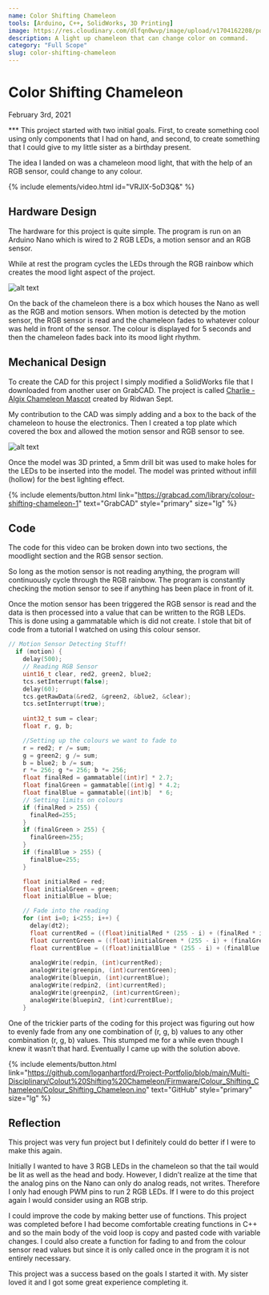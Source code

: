 ```yaml
---
name: Color Shifting Chameleon
tools: [Arduino, C++, SolidWorks, 3D Printing]
image: https://res.cloudinary.com/dlfqn0wvp/image/upload/v1704162208/portfolio-site/chameleon/jnywohirjnsbdsu7df8k.png
description: A light up chameleon that can change color on command.
category: "Full Scope"
slug: color-shifting-chameleon
---
```


# Color Shifting Chameleon
<p class="post-metadata text-muted">
  February 3rd, 2021
</p>
***
This project started with two initial goals. First, to create something cool using only components that I had on hand, and second, to create something that I could give to my little sister as a birthday present.

The idea I landed on was a chameleon mood light, that with the help of an RGB sensor, could change to any colour.

{% include elements/video.html id="VRJlX-5oD3Q&" %}

## Hardware Design
The hardware for this project is quite simple. The program is run on an Arduino Nano which is wired to 2 RGB LEDs, a motion sensor and an RGB sensor.

While at rest the program cycles the LEDs through the RGB rainbow which creates the mood light aspect of the project.

![alt text](https://res.cloudinary.com/dlfqn0wvp/image/upload/v1704165101/portfolio-site/chameleon/l5mxsh4xtvi2vndipaav.jpg "Chameleon hardware")

On the back of the chameleon there is a box which houses the Nano as well as the RGB and motion sensors. When motion is detected by the motion sensor, the RGB sensor is read and the chameleon fades to whatever colour was held in front of the sensor. The colour is displayed for 5 seconds and then the chameleon fades back into its mood light rhythm.

## Mechanical Design
To create the CAD for this project I simply modified a SolidWorks file that I downloaded from another user on GrabCAD.  The project is called [Charlie - Algix Chameleon Mascot](https://grabcad.com/library/charlie-algix-chameleon-mascot-1) created by Ridwan Sept.

My contribution to the CAD was simply adding and a box to the back of the chameleon to house the electronics. Then I created a top plate which covered the box and allowed the motion sensor and RGB sensor to see.

![alt text](https://res.cloudinary.com/dlfqn0wvp/image/upload/v1704162652/portfolio-site/chameleon/fuhjskynwqap6gni4dnw.png "Chameleon CAD")

Once the model was 3D printed, a 5mm drill bit was used to make holes for the LEDs to be inserted into the model. The model was printed without infill (hollow) for the best lighting effect.

{% include elements/button.html link="https://grabcad.com/library/colour-shifting-chameleon-1" text="GrabCAD" style="primary" size="lg" %}

## Code
The code for this video can be broken down into two sections, the moodlight section and the RGB sensor section.

So long as the motion sensor is not reading anything, the program will continuously cycle through the RGB rainbow. The program is constantly checking the motion sensor to see if anything has been place in front of it.

Once the motion sensor has been triggered the RGB sensor is read and the data is then processed into a value that can be written to the RGB LEDs. This is done using a gammatable which is did not create. I stole that bit of code from a tutorial I watched on using this colour sensor.

```c++
// Motion Sensor Detecting Stuff!
  if (motion) {  
    delay(500);
    // Reading RGB Sensor    
    uint16_t clear, red2, green2, blue2;
    tcs.setInterrupt(false);                                        
    delay(60);                                                       
    tcs.getRawData(&red2, &green2, &blue2, &clear);                      
    tcs.setInterrupt(true);
    
    uint32_t sum = clear;
    float r, g, b;

    //Setting up the colours we want to fade to
    r = red2; r /= sum;
    g = green2; g /= sum;
    b = blue2; b /= sum;
    r *= 256; g *= 256; b *= 256;
    float finalRed = gammatable[(int)r] * 2.7; 
    float finalGreen = gammatable[(int)g] * 4.2;
    float finalBlue = gammatable[(int)b]  * 6;
    // Setting limits on colours
    if (finalRed > 255) {
      finalRed=255;
    }
    if (finalGreen > 255) {
      finalGreen=255;
    }
    if (finalBlue > 255) {
      finalBlue=255;
    }

    float initialRed = red;
    float initialGreen = green;
    float initialBlue = blue;

    // Fade into the reading
    for (int i=0; i<255; i++) {
      delay(dt2);
      float currentRed = ((float)initialRed * (255 - i) + (finalRed * i))/255;
      float currentGreen = ((float)initialGreen * (255 - i) + (finalGreen * i))/255;
      float currentBlue = ((float)initialBlue * (255 - i) + (finalBlue * i))/255;
    
      analogWrite(redpin, (int)currentRed);
      analogWrite(greenpin, (int)currentGreen);
      analogWrite(bluepin, (int)currentBlue);
      analogWrite(redpin2, (int)currentRed);
      analogWrite(greenpin2, (int)currentGreen);
      analogWrite(bluepin2, (int)currentBlue); 
    }
```

One of the trickier parts of the coding for this project was figuring out how to evenly fade from any one combination of (r, g, b) values to any other combination (r, g, b) values. This stumped me for a  while even though I knew it wasn’t that hard. Eventually I came up with the solution above.

{% include elements/button.html link="https://github.com/loganhartford/Project-Portfolio/blob/main/Multi-Disciplinary/Colout%20Shifting%20Chameleon/Firmware/Colour_Shifting_Chameleon/Colour_Shifting_Chameleon.ino" text="GitHub" style="primary" size="lg" %}

## Reflection
This project was very fun project but I definitely could do better if I were to make this again. 

Initially I wanted to have 3 RGB LEDs in the chameleon so that the tail would be lit as well as the head and body. However, I didn’t realize at the time that the analog pins on the Nano can only do analog reads, not writes.  Therefore I only had enough PWM pins to run 2 RGB LEDs. If I were to do this project again I would consider using an RGB strip. 

I could improve the code by making better use of functions. This project was completed before I had become comfortable creating functions in C++ and so the main body of the void loop is copy and pasted code with variable changes. I could also create a function for fading to and from the colour sensor read values but since it is only called once in the program it is not entirely necessary.

This project was a success based on the goals I started it with. My sister loved it and I got some great experience completing it.